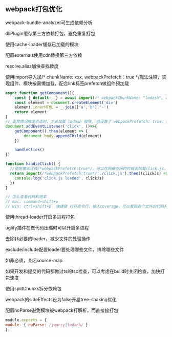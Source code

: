 ## webpack打包优化
webpack-bundle-analyzer可生成依赖分析

dllPlugin缓存第三方依赖打包，避免重复打包

使用cache-loader缓存已加载的模块

配置externals使用cdn替换第三方依赖

resolve.alias加快查找数度

使用import导入加/* chunkName: xxx, webpackPrefetch：true */魔法注释，实现组件、模块按需懒加载，配合link标签prefetch做组件预加载
```js
async function getComponent(){
    const { default: _} = await import(/* webpackChunkName: "lodash", webpackPrefetch: true */ 'lodash')
    const element = document.createElement('div')
    element.innerHTML = _.join(['a','b'],'-')
    return element
}
// 正常情况触发点击时，才去加载 lodash 模块, 但设置了 webpackPrefetch: true，会在网络空闲的时候先去加载
document.addEventListener('click', ()=>{
    getComponent().then(element => {
        document.body.appendChild(element)
    })

    handleClick()
})

function handleClick() {
  //使用魔法注释/*webpackPrefetch:true*/，可以在网络空闲的时候去加载click.js，而不是必须要等调用handleClick的时候才去加载
  return import(/*webpackPrefetch:true*/'./click.js').then((clickJs) => {
    console.log('click.js loaded', clickJs)
  })
}

// 怎么查看代码利用率
// mac: command+shift+p 
// win: ctrl+shift+p  快捷键 打开命令行，输入coverage，可以看到各个文件的代码利用率。
```

使用thread-loader开启多进程打包

uglify插件在做代码压缩时可以开启多进程

去除非必要的loader，减少文件的处理操作

exclude/include配置loader要处理哪些文件，排除哪些文件

如非必须，关闭source-map

如果开发和提交的代码都做过ts的tsc检查，可以考虑在build时关闭检查，加快打包速度

使用splitChunks拆分依赖包

webpack的sideEffects设为false开启tree-shaking优化

配置noParse避免模块被webpack打解析，而直接接打包
```js
module.exports = {
module: { noParse: /jquery|lodash/ }
};
```
